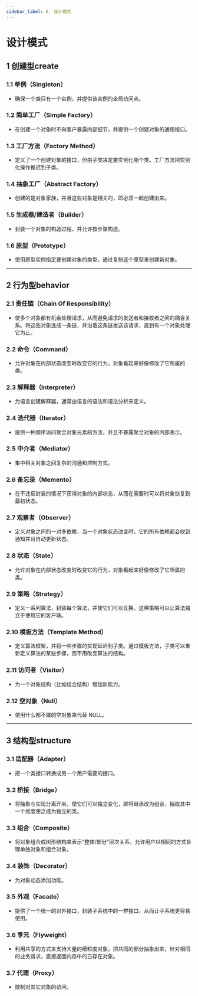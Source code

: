 ```yaml
---
sidebar_label: 6. 设计模式
---
```


# 设计模式

## 1 创建型create
### 1.1 单例（Singleton）
- 确保一个类只有一个实例，并提供该实例的全局访问点。

### 1.2 简单工厂（Simple Factory）
- 在创建一个对象时不向客户暴露内部细节，并提供一个创建对象的通用接口。

### 1.3 工厂方法（Factory Method）
- 定义了一个创建对象的接口，但由子类决定要实例化哪个类。工厂方法把实例化操作推迟到子类。

### 1.4 抽象工厂（Abstract Factory）
- 创建的是对象家族，并且这些对象是相关的，即必须一起创建出来。

### 1.5 生成器/建造者（Builder）
- 封装一个对象的构造过程，并允许按步骤构造。

### 1.6 原型（Prototype）
- 使用原型实例指定要创建对象的类型，通过复制这个原型来创建新对象。

---

## 2 行为型behavior
### 2.1 责任链（Chain Of Responsibility）
- 使多个对象都有机会处理请求，从而避免请求的发送者和接收者之间的耦合关系。将这些对象连成一条链，并沿着这条链发送该请求，直到有一个对象处理它为止。

### 2.2 命令（Command）
- 允许对象在内部状态改变时改变它的行为，对象看起来好像修改了它所属的类。

### 2.3 解释器（Interpreter）
- 为语言创建解释器，通常由语言的语法和语法分析来定义。

### 2.4 迭代器（Iterator）
- 提供一种顺序访问聚合对象元素的方法，并且不暴露聚合对象的内部表示。

### 2.5 中介者（Mediator）
- 集中相关对象之间复杂的沟通和控制方式。

### 2.6 备忘录（Memento）
- 在不违反封装的情况下获得对象的内部状态，从而在需要时可以将对象恢复到最初状态。

### 2.7 观察者（Observer）
- 定义对象之间的一对多依赖，当一个对象状态改变时，它的所有依赖都会收到通知并且自动更新状态。

### 2.8 状态（State）
- 允许对象在内部状态改变时改变它的行为，对象看起来好像修改了它所属的类。

### 2.9 策略（Strategy）
- 定义一系列算法，封装每个算法，并使它们可以互换。这种策略可以让算法独立于使用它的客户端。

### 2.10 模板方法（Template Method）
- 定义算法框架，并将一些步骤的实现延迟到子类。通过模板方法，子类可以重新定义算法的某些步骤，而不用改变算法的结构。

### 2.11 访问者（Visitor）
- 为一个对象结构（比如组合结构）增加新能力。

### 2.12 空对象（Null）
- 使用什么都不做的空对象来代替 NULL。

---

## 3 结构型structure
### 3.1 适配器（Adapter）
- 把一个类接口转换成另一个用户需要的接口。

### 3.2 桥接（Bridge）
- 将抽象与实现分离开来，使它们可以独立变化，即将继承改为组合，抽取其中一个维度使之成为独立的类。

### 3.3 组合（Composite）
- 将对象组合成树形结构来表示“整体/部分”层次关系，允许用户以相同的方式处理单独对象和组合对象。

### 3.4 装饰（Decorator）
- 为对象动态添加功能。

### 3.5 外观（Facade）
- 提供了一个统一的对外接口，封装子系统中的一群接口，从而让子系统更容易使用。

### 3.6 享元（Flyweight）
- 利用共享的方式来支持大量的细粒度对象，把共同的部分抽象出来，针对相同的业务请求，直接返回内存中的已存在对象。

### 3.7 代理（Proxy）
- 控制对其它对象的访问。